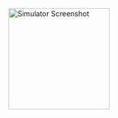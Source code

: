 <img src="https://github.com/user-attachments/assets/2e6d77aa-e486-4291-9171-8cc4e6bd4012" width="200" alt="Simulator Screenshot">

